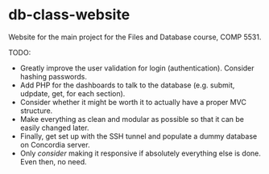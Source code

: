 # db-class-website

Website for the main project for the Files and Database course, COMP 5531.

TODO:

- Greatly improve the user validation for login (authentication). Consider hashing passwords.
- Add PHP for the dashboards to talk to the database (e.g. submit, udpdate, get, for each section).
- Consider whether it might be worth it to actually have a proper MVC structure.
- Make everything as clean and modular as possible so that it can be easily changed later.
- Finally, get set up with the SSH tunnel and populate a dummy database on Concordia server.
- Only *consider* making it responsive if absolutely everything else is done. Even then, no need.
